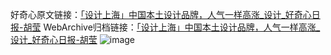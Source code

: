 好奇心原文链接：[「设计上海」中国本土设计品牌，人气一样高涨_设计_好奇心日报-胡莹](https://www.qdaily.com/articles/7891.html)
WebArchive归档链接：[「设计上海」中国本土设计品牌，人气一样高涨_设计_好奇心日报-胡莹](http://web.archive.org/web/20190623173103/https://www.qdaily.com/articles/7891.html)
![image](http://ww3.sinaimg.cn/large/007d5XDply1g3wk3dz1lsj30u08kb1kx)